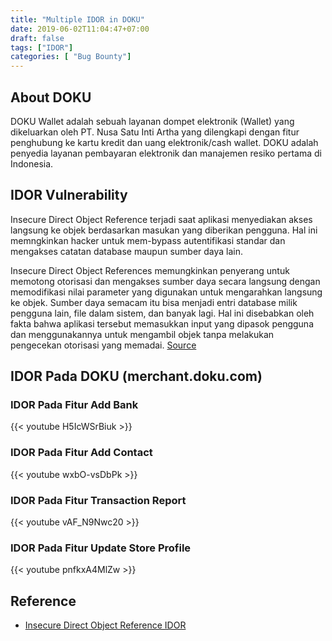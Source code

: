 ```yaml
---
title: "Multiple IDOR in DOKU"
date: 2019-06-02T11:04:47+07:00
draft: false
tags: ["IDOR"]
categories: [ "Bug Bounty"]
---
```


## About DOKU
DOKU Wallet adalah sebuah layanan dompet elektronik (Wallet) yang dikeluarkan oleh PT. Nusa Satu Inti Artha yang dilengkapi dengan fitur penghubung ke kartu kredit dan uang elektronik/cash wallet. DOKU adalah penyedia layanan pembayaran elektronik dan manajemen resiko pertama di Indonesia.

## IDOR Vulnerability
Insecure Direct Object Reference terjadi saat aplikasi menyediakan akses langsung ke objek berdasarkan masukan yang diberikan pengguna. Hal ini memngkinkan hacker untuk mem-bypass autentifikasi standar dan mengakses catatan database maupun sumber daya lain.

Insecure Direct Object References memungkinkan penyerang untuk memotong otorisasi dan mengakses sumber daya secara langsung dengan memodifikasi nilai parameter yang digunakan untuk mengarahkan langsung ke objek. Sumber daya semacam itu bisa menjadi entri database milik pengguna lain, file dalam sistem, dan banyak lagi. Hal ini disebabkan oleh fakta bahwa aplikasi tersebut memasukkan input yang dipasok pengguna dan menggunakannya untuk mengambil objek tanpa melakukan pengecekan otorisasi yang memadai. [Source](https://www.linuxsec.org/2018/01/memahami-dan-menemukan-kerentanan.html)


## IDOR Pada DOKU (merchant.doku.com)
### IDOR Pada Fitur Add Bank
{{< youtube H5IcWSrBiuk >}}
### IDOR Pada Fitur Add Contact
{{< youtube wxbO-vsDbPk >}}
### IDOR Pada Fitur Transaction Report
{{< youtube vAF_N9Nwc20 >}}
### IDOR Pada Fitur Update Store Profile
{{< youtube pnfkxA4MlZw >}}

## Reference
- [Insecure Direct Object Reference IDOR](https://owasp.org/www-chapter-ghana/assets/slides/IDOR.pdf)